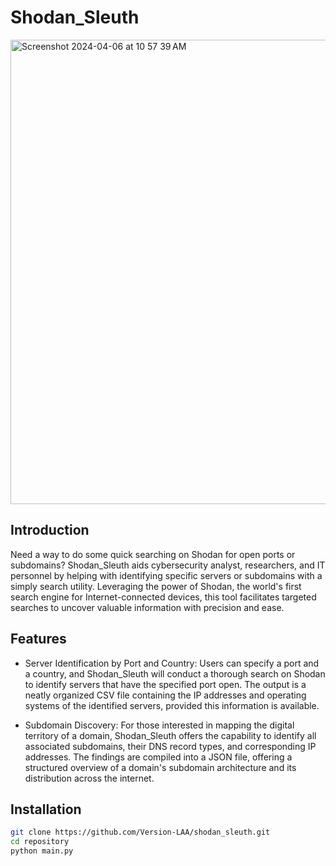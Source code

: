 # Shodan_Sleuth
<img width="743" alt="Screenshot 2024-04-06 at 10 57 39 AM" src="https://github.com/Version-LAA/shodan_sleuth/assets/53385426/1fd9dec4-da7c-4b85-9652-e041dec29e95">

## Introduction
Need a way to do some quick searching on Shodan for open ports or subdomains? Shodan_Sleuth aids cybersecurity analyst, researchers, and IT personnel by helping with identifying specific servers or subdomains with a simply search utility. Leveraging the power of Shodan, the world's first search engine for Internet-connected devices, this tool facilitates targeted searches to uncover valuable information with precision and ease.

## Features
- Server Identification by Port and Country: Users can specify a port and a country, and Shodan_Sleuth will conduct a thorough search on Shodan to identify servers that have the specified port open. The output is a neatly organized CSV file containing the IP addresses and operating systems of the identified servers, provided this information is available.

- Subdomain Discovery: For those interested in mapping the digital territory of a domain, Shodan_Sleuth offers the capability to identify all associated subdomains, their DNS record types, and corresponding IP addresses. The findings are compiled into a JSON file, offering a structured overview of a domain's subdomain architecture and its distribution across the internet.

## Installation
```bash
git clone https://github.com/Version-LAA/shodan_sleuth.git
cd repository
python main.py
